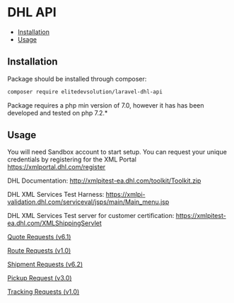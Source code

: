 # DHL API 

* [Installation](#installation)
* [Usage](#usage)

## Installation

Package should be installed through composer:

```bash
composer require elitedevsolution/laravel-dhl-api 
```

Package requires a php min version of 7.0, however it has has been developed and tested on php 7.2.*  

## Usage

You will need Sandbox account to start setup. 
You can request your unique credentials by registering for the XML Portal  https://xmlportal.dhl.com/register

DHL Documentation: http://xmlpitest-ea.dhl.com/toolkit/Toolkit.zip

DHL XML Services Test Harness: https://xmlpi-validation.dhl.com/serviceval/jsps/main/Main_menu.jsp

DHL XML Services Test server for customer certification: https://xmlpitest-ea.dhl.com/XMLShippingServlet

[Quote Requests (v6.1)](docs/quote.md)

[Route Requests (v1.0)](docs/route.md)

[Shipment Requests (v6.2)](docs/shipment.md)

[Pickup Request (v3.0)](docs/pickup.md)

[Tracking Requests (v1.0)](docs/tracking.md)

